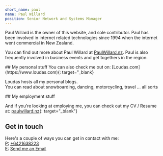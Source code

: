 ```yaml
---
short_name: paul
name: Paul Willard
position: Senior Network and Systems Manager
---
```

Paul Willard is the owner of this website, and sole contributor. Paul has been involved in internet related technologies since 1994 when the internet went commercial in New Zealand.

You can find out more about Paul Willard at <a target="_blank" href="https://www.paulwillard.nz">PaulWillard.nz</a>. Paul is also frequently involved in business events and get togethers in the region.

<div class="row">
<div class="col-md-6" markdown="1">
## My personal stuff
You can also check me out on: 
[Loudas.com](https://www.loudas.com){: target="_blank}  

Loudas hosts all my personal blogs.  
You can read about snowboarding, dancing, motorcycling, travel ... all sorts
</div>
<div class="col-md-6" markdown="1">
## My employment stuff

And if you're looking at employing me, you can check out my CV / Resume at:
[paulwillard.nz](https://www.paulwillard.nz){: target="_blank"}
</div>
</div>


## Get in touch
Here's a couple of ways you can get in contact with me:  
<abbr title="Phone">P:</abbr> <a href="tel:+6421638223">+6421638223</a>  
<abbr title="Email">E:</abbr> <a data-mail="paul" href="#">Send me an Email</a>  
